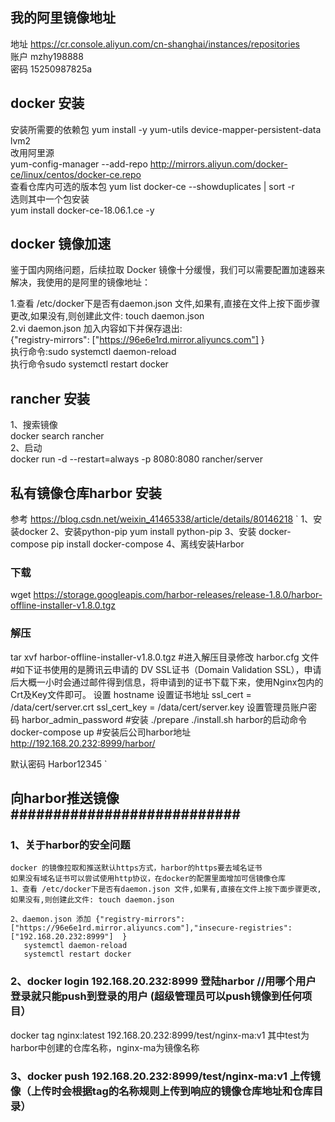 ## 我的阿里镜像地址
地址 https://cr.console.aliyun.com/cn-shanghai/instances/repositories <br>
账户 mzhy198888 <br>
密码 15250987825a

## docker 安装
安装所需要的依赖包
yum install -y yum-utils device-mapper-persistent-data lvm2 <br>
改用阿里源 <br>
yum-config-manager --add-repo http://mirrors.aliyun.com/docker-ce/linux/centos/docker-ce.repo <br>
查看仓库内可选的版本包
yum list docker-ce --showduplicates | sort -r <br>
选则其中一个包安装 <br>
yum install docker-ce-18.06.1.ce -y <br>


## docker 镜像加速
鉴于国内网络问题，后续拉取 Docker 镜像十分缓慢，我们可以需要配置加速器来解决，我使用的是阿里的镜像地址：<br>

1.查看 /etc/docker下是否有daemon.json 文件,如果有,直接在文件上按下面步骤更改,如果没有,则创建此文件: touch daemon.json <br>
2.vi daemon.json 加入内容如下并保存退出: <br>
{"registry-mirrors": ["https://96e6e1rd.mirror.aliyuncs.com"] } <br>
执行命令:sudo systemctl daemon-reload <br>
执行命令sudo systemctl restart docker <br>

## rancher 安装
1、搜索镜像 <br>
docker search rancher <br>
2、启动 <br>
docker run -d --restart=always -p 8080:8080 rancher/server <br>


## 私有镜像仓库harbor 安装 
参考 https://blog.csdn.net/weixin_41465338/article/details/80146218 
` 1、安装docker 
2、安装python-pip
   yum install python-pip
3、安装 docker-compose
   pip install docker-compose
4、离线安装Harbor 
   ### 下载
   wget https://storage.googleapis.com/harbor-releases/release-1.8.0/harbor-offline-installer-v1.8.0.tgz
   ### 解压
   tar xvf harbor-offline-installer-v1.8.0.tgz
   #进入解压目录修改 harbor.cfg 文件
   #如下证书使用的是腾讯云申请的 DV SSL证书（Domain Validation SSL），申请后大概一小时会通过邮件得到信息，将申请到的证书下载下来，使用Nginx包内的Crt及Key文件即可。
   设置 hostname
   设置证书地址
   ssl_cert = /data/cert/server.crt
   ssl_cert_key = /data/cert/server.key
   设置管理员账户密码 harbor_admin_password
   #安装
   ./prepare
   ./install.sh 
   harbor的启动命令 docker-compose up 
   #安装后公司harbor地址 http://192.168.20.232:8999/harbor/
 
默认密码 Harbor12345
` 
## 向harbor推送镜像###########################
### 1、关于harbor的安全问题 
    docker 的镜像拉取和推送默认https方式，harbor的https要去域名证书
	如果没有域名证书可以尝试使用http协议，在docker的配置里面增加可信镜像仓库
	1、查看 /etc/docker下是否有daemon.json 文件,如果有,直接在文件上按下面步骤更改,如果没有,则创建此文件: touch daemon.json

    2、daemon.json 添加 {"registry-mirrors": ["https://96e6e1rd.mirror.aliyuncs.com"],"insecure-registries": ["192.168.20.232:8999"]  }
       systemctl daemon-reload
       systemctl restart docker

### 2、docker login 192.168.20.232:8999 登陆harbor //用哪个用户登录就只能push到登录的用户 (超级管理员可以push镜像到任何项目）
  
   docker tag nginx:latest 192.168.20.232:8999/test/nginx-ma:v1 其中test为harbor中创建的仓库名称，nginx-ma为镜像名称

### 3、docker push  192.168.20.232:8999/test/nginx-ma:v1 上传镜像（上传时会根据tag的名称规则上传到响应的镜像仓库地址和仓库目录）


